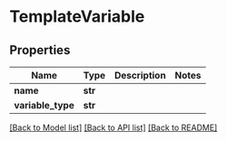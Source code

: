 # TemplateVariable

## Properties
Name | Type | Description | Notes
------------ | ------------- | ------------- | -------------
**name** | **str** |  | 
**variable_type** | **str** |  | 

[[Back to Model list]](../README.md#documentation-for-models) [[Back to API list]](../README.md#documentation-for-api-endpoints) [[Back to README]](../README.md)



